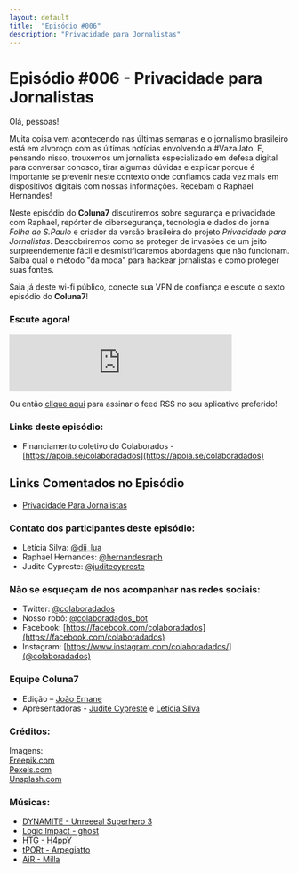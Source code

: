 ```yaml
---
layout: default
title:  "Episódio #006"
description: "Privacidade para Jornalistas"
---
```

# Episódio #006 - Privacidade para Jornalistas

Olá, pessoas!

Muita coisa vem acontecendo nas últimas semanas e o jornalismo brasileiro está em alvoroço com as últimas notícias envolvendo a #VazaJato. E, pensando nisso, trouxemos um jornalista especializado em defesa digital para conversar conosco, tirar algumas dúvidas e explicar porque é importante se prevenir neste contexto onde confiamos cada vez mais em dispositivos digitais com nossas informações. Recebam o Raphael Hernandes!

Neste episódio do **Coluna7** discutiremos sobre segurança e privacidade com Raphael, repórter de cibersegurança, tecnologia e dados do jornal *Folha de S.Paulo* e criador da versão brasileira do projeto *Privacidade para Jornalistas*. Descobriremos como se proteger de invasões de um jeito surpreendemente fácil e desmistificaremos abordagens que não funcionam. Saiba qual o método "da moda" para hackear jornalistas e como proteger suas fontes.

Saia já deste wi-fi público, conecte sua VPN de confiança e escute o sexto episódio do **Coluna7**!

### Escute agora!
<iframe src="https://anchor.fm/coluna7/embed/episodes/Episdio-006---Privacidade-para-Jornalistas-e4se3l" height="102px" width="400px" frameborder="0" scrolling="no"></iframe>

Ou então [clique aqui](https://anchor.fm/s/951cc10/podcast/rss) para assinar o feed RSS no seu aplicativo preferido!

### Links deste episódio:

- Financiamento coletivo do Colaborados - [https://apoia.se/colaboradados](https://apoia.se/colaboradados)

## Links Comentados no Episódio
- [Privacidade Para Jornalistas](https://privacidadeparajornalistas.org/)

### Contato dos participantes deste episódio:
- Letícia Silva: [@dii_lua](https://www.twitter.com/dii_lua)
- Raphael Hernandes: [@hernandesraph](https://twitter.com/hernandesraph)
- Judite Cypreste: [@juditecypreste](https://www.twitter.com/juditecypreste)

### Não se esqueçam de nos acompanhar nas redes sociais:
- Twitter: [@colaboradados](https://twitter.com/colaboradados)
- Nosso robô: [@colaboradados_bot](https://twitter.com/colabora_bot)
- Facebook: [https://facebook.com/colaboradados](https://facebook.com/colaboradados)
- Instagram: [https://www.instagram.com/colaboradados/](@colaboradados)

### Equipe Coluna7

- Edição – [João Ernane](https://twitter.com/o_jovemadulto)
- Apresentadoras - [Judite Cypreste](https://twitter.com/juditecypreste) e [Letícia Silva](https://twitter.com/dii_lua)

### Créditos:
Imagens:  
[Freepik.com](https://www.freepik.com/)  
[Pexels.com](https://www.pexels.com)  
[Unsplash.com](https://unsplash.com)

### Músicas:  

* [DYNAMITE - Unreeeal Superhero 3](https://youtu.be/SUhUSlldb6I)
* [Logic Impact - ghost](https://youtu.be/tb3Cafpj4uY)
* [HTG - H4ppY](https://youtu.be/fR7qxF11NJ0)
* [tPORt - Arpegiatto](https://youtu.be/hM8cXiOY5tI)
* [AiR - Milla](https://youtu.be/u6qd5G4s2q4)
